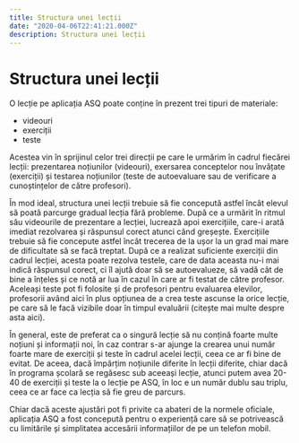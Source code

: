 ```yaml
---
title: Structura unei lecții
date: "2020-04-06T22:41:21.000Z"
description: Structura unei lecții
---
```

# Structura unei lecții

O lecție pe aplicația ASQ poate conține în prezent trei tipuri de materiale:

* videouri
* exerciții
* teste

Acestea vin în sprijinul celor trei direcții pe care le urmărim în cadrul fiecărei lecții: prezentarea noțiunilor (videouri), exersarea conceptelor nou învățate (exerciții) și testarea noțiunilor (teste de autoevaluare sau de verificare a cunoștințelor de către profesori).

În mod ideal, structura unei lecții trebuie să fie concepută astfel încât elevul să poată parcurge gradual lecția fără probleme. După ce a urmărit în ritmul său videourile de prezentare a lecției, lucrează apoi exercițiile, care-i arată imediat rezolvarea și răspunsul corect atunci când greșește. Exercițiile trebuie să fie concepute astfel încât trecerea de la ușor la un grad mai mare de dificultate să se facă treptat. După ce a realizat suficiente exerciții din cadrul lecției, acesta poate rezolva testele, care de data aceasta nu-i mai indică răspunsul corect, ci îl ajută doar să se autoevalueze, să vadă cât de bine a înțeles și ce notă ar lua în cazul în care ar fi testat de către profesor. Aceleași teste pot fi folosite și de profesori pentru evaluarea elevilor, profesorii având aici în plus opțiunea de a crea teste ascunse la orice lecție, pe care să le facă vizibile doar în timpul evaluării (citește mai multe despre asta aici).

În general, este de preferat ca o singură lecție să nu conțină foarte multe noțiuni și informații noi, în caz contrar s-ar ajunge la crearea unui număr foarte mare de exerciții și teste în cadrul acelei lecții, ceea ce ar fi bine de evitat. De aceea, dacă împărțim noțiunile diferite în lecții diferite, chiar dacă în programa școlară se regăsesc sub aceeași lecție, atunci putem avea 20-40 de exerciții și teste la o lecție pe ASQ, în loc e un număr dublu sau triplu, ceea ce ar face ca lecția să fie greu de parcurs.

Chiar dacă aceste ajustări pot fi privite ca abateri de la normele oficiale, aplicația ASQ a fost concepută pentru o experiență care să se potrivească cu limitările și simplitatea accesării informațiilor de pe un telefon mobil.